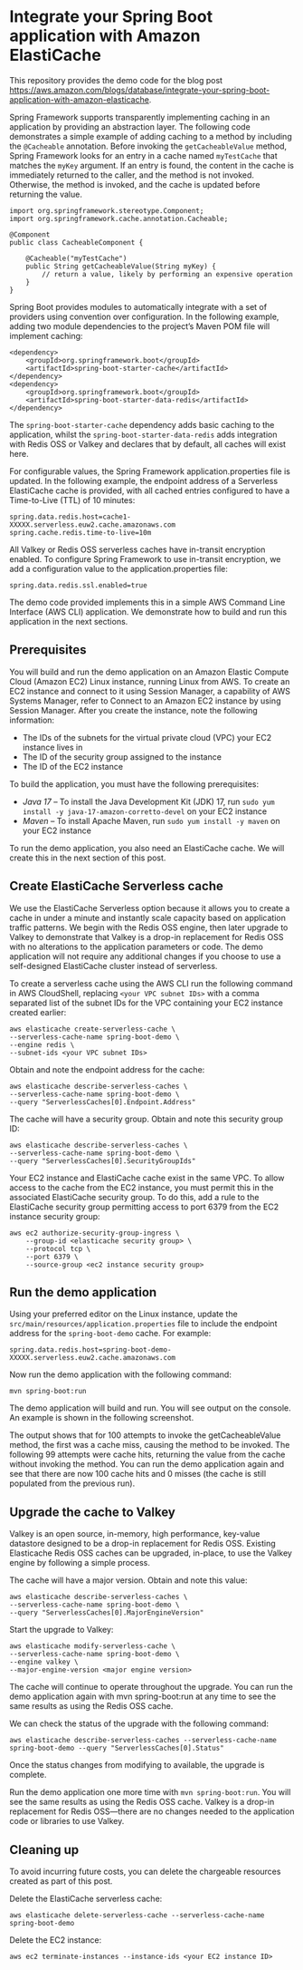 # Integrate your Spring Boot application with Amazon ElastiCache

This repository provides the demo code for the blog post https://aws.amazon.com/blogs/database/integrate-your-spring-boot-application-with-amazon-elasticache.

Spring Framework supports transparently implementing caching in an application by providing an abstraction layer. The following code demonstrates a simple example of adding caching to a method by including the `@Cacheable` annotation. Before invoking the `getCacheableValue` method, Spring Framework looks for an entry in a cache named `myTestCache` that matches the `myKey` argument. If an entry is found, the content in the cache is immediately returned to the caller, and the method is not invoked. Otherwise, the method is invoked, and the cache is updated before returning the value.

```
import org.springframework.stereotype.Component;
import org.springframework.cache.annotation.Cacheable;

@Component
public class CacheableComponent {

    @Cacheable("myTestCache")
    public String getCacheableValue(String myKey) {
        // return a value, likely by performing an expensive operation
    }
}
```

Spring Boot provides modules to automatically integrate with a set of providers using convention over configuration. In the following example, adding two module dependencies to the project’s Maven POM file will implement caching:

```
<dependency>
    <groupId>org.springframework.boot</groupId>
    <artifactId>spring-boot-starter-cache</artifactId>
</dependency>
<dependency>
    <groupId>org.springframework.boot</groupId>
    <artifactId>spring-boot-starter-data-redis</artifactId>
</dependency>
```

The `spring-boot-starter-cache` dependency adds basic caching to the application, whilst the `spring-boot-starter-data-redis` adds integration with Redis OSS or Valkey and declares that by default, all caches will exist here.

For configurable values, the Spring Framework application.properties file is updated. In the following example, the endpoint address of a Serverless ElastiCache cache is provided, with all cached entries configured to have a Time-to-Live (TTL) of 10 minutes:

```
spring.data.redis.host=cache1-XXXXX.serverless.euw2.cache.amazonaws.com
spring.cache.redis.time-to-live=10m
```

All Valkey or Redis OSS serverless caches have in-transit encryption enabled. To configure Spring Framework to use in-transit encryption, we add a configuration value to the application.properties file:

```
spring.data.redis.ssl.enabled=true
```

The demo code provided implements this in a simple AWS Command Line Interface (AWS CLI) application. We demonstrate how to build and run this application in the next sections.

## Prerequisites
You will build and run the demo application on an Amazon Elastic Compute Cloud (Amazon EC2) Linux instance, running Linux from AWS. To create an EC2 instance and connect to it using Session Manager, a capability of AWS Systems Manager, refer to Connect to an Amazon EC2 instance by using Session Manager. After you create the instance, note the following information:

- The IDs of the subnets for the virtual private cloud (VPC) your EC2 instance lives in
- The ID of the security group assigned to the instance
- The ID of the EC2 instance

To build the application, you must have the following prerequisites:

- *Java 17* – To install the Java Development Kit (JDK) 17, run `sudo yum install -y java-17-amazon-corretto-devel` on your EC2 instance
- *Maven* – To install Apache Maven, run `sudo yum install -y maven` on your EC2 instance

To run the demo application, you also need an ElastiCache cache. We will create this in the next section of this post.

## Create ElastiCache Serverless cache
We use the ElastiCache Serverless option because it allows you to create a cache in under a minute and instantly scale capacity based on application traffic patterns. We begin with the Redis OSS engine, then later upgrade to Valkey to demonstrate that Valkey is a drop-in replacement for Redis OSS with no alterations to the application parameters or code. The demo application will not require any additional changes if you choose to use a self-designed ElastiCache cluster instead of serverless.

To create a serverless cache using the AWS CLI run the following command in AWS CloudShell, replacing `<your VPC subnet IDs>` with a comma separated list of the subnet IDs for the VPC containing your EC2 instance created earlier:

```
aws elasticache create-serverless-cache \
--serverless-cache-name spring-boot-demo \
--engine redis \
--subnet-ids <your VPC subnet IDs>
```

Obtain and note the endpoint address for the cache:

```
aws elasticache describe-serverless-caches \
--serverless-cache-name spring-boot-demo \
--query "ServerlessCaches[0].Endpoint.Address"
```

The cache will have a security group. Obtain and note this security group ID:

```
aws elasticache describe-serverless-caches \
--serverless-cache-name spring-boot-demo \
--query "ServerlessCaches[0].SecurityGroupIds"
```

Your EC2 instance and ElastiCache cache exist in the same VPC. To allow access to the cache from the EC2 instance, you must permit this in the associated ElastiCache security group. To do this, add a rule to the ElastiCache security group permitting access to port 6379 from the EC2 instance security group:

```
aws ec2 authorize-security-group-ingress \
    --group-id <elasticache security group> \
    --protocol tcp \
    --port 6379 \
    --source-group <ec2 instance security group>
```

## Run the demo application

Using your preferred editor on the Linux instance, update the `src/main/resources/application.properties` file to include the endpoint address for the `spring-boot-demo` cache. For example:

```
spring.data.redis.host=spring-boot-demo-XXXXX.serverless.euw2.cache.amazonaws.com
```

Now run the demo application with the following command:

```
mvn spring-boot:run
```

The demo application will build and run. You will see output on the console. An example is shown in the following screenshot. 

 

The output shows that for 100 attempts to invoke the getCacheableValue method, the first was a cache miss, causing the method to be invoked. The following 99 attempts were cache hits, returning the value from the cache without invoking the method. You can run the demo application again and see that there are now 100 cache hits and 0 misses (the cache is still populated from the previous run).

## Upgrade the cache to Valkey
Valkey is an open source, in-memory, high performance, key-value datastore designed to be a drop-in replacement for Redis OSS. Existing Elasticache Redis OSS caches can be upgraded, in-place, to use the Valkey engine by following a simple process.  

The cache will have a major version. Obtain and note this value:

```
aws elasticache describe-serverless-caches \
--serverless-cache-name spring-boot-demo \
--query "ServerlessCaches[0].MajorEngineVersion"
```

Start the upgrade to Valkey:

```
aws elasticache modify-serverless-cache \
--serverless-cache-name spring-boot-demo \
--engine valkey \
--major-engine-version <major engine version>
```

The cache will continue to operate throughout the upgrade. You can run the demo application again with mvn spring-boot:run at any time to see the same results as using the Redis OSS cache.

We can check the status of the upgrade with the following command:

```
aws elasticache describe-serverless-caches --serverless-cache-name spring-boot-demo --query "ServerlessCaches[0].Status"
```

Once the status changes from modifying to available, the upgrade is complete.

Run the demo application one more time with `mvn spring-boot:run`. You will see the same results as using the Redis OSS cache. Valkey is a drop-in replacement for Redis OSS—there are no changes needed to the application code or libraries to use Valkey.

## Cleaning up
To avoid incurring future costs, you can delete the chargeable resources created as part of this post.

Delete the ElastiCache serverless cache:

```
aws elasticache delete-serverless-cache --serverless-cache-name spring-boot-demo
```

Delete the EC2 instance:

```
aws ec2 terminate-instances --instance-ids <your EC2 instance ID>
```

